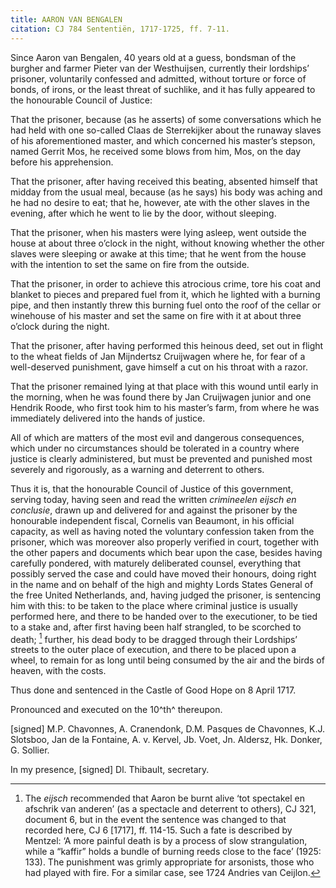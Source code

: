 ```yaml
---
title: AARON VAN BENGALEN
citation: CJ 784 Sententiën, 1717-1725, ff. 7-11.
---
```


Since Aaron van Bengalen, 40 years old at a guess, bondsman of the burgher and farmer Pieter van der Westhuijsen, currently their lordships’ prisoner, voluntarily confessed and admitted, without torture or force of bonds, of irons, or the least threat of suchlike, and it has fully appeared to the honourable Council of Justice:

That the prisoner, because (as he asserts) of some conversations which he had held with one so-called Claas de Sterrekijker about the runaway slaves of his aforementioned master, and which concerned his master’s stepson, named Gerrit Mos, he received some blows from him, Mos, on the day before his apprehension.

That the prisoner, after having received this beating, absented himself that midday from the usual meal, because (as he says) his body was aching and he had no desire to eat; that he, however, ate with the other slaves in the evening, after which he went to lie by the door, without sleeping.

That the prisoner, when his masters were lying asleep, went outside the house at about three o’clock in the night, without knowing whether the other slaves were sleeping or awake at this time; that he went from the house with the intention to set the same on fire from the outside.

That the prisoner, in order to achieve this atrocious crime, tore his coat and blanket to pieces and prepared fuel from it, which he lighted with a burning pipe, and then instantly threw this burning fuel onto the roof of the cellar or winehouse of his master and set the same on fire with it at about three o’clock during the night.

That the prisoner, after having performed this heinous deed, set out in flight to the wheat fields of Jan Mijndertsz Cruijwagen where he, for fear of a well-deserved punishment, gave himself a cut on his throat with a razor.

That the prisoner remained lying at that place with this wound until early in the morning, when he was found there by Jan Cruijwagen junior and one Hendrik Roode, who first took him to his master’s farm, from where he was immediately delivered into the hands of justice.

All of which are matters of the most evil and dangerous consequences, which under no circumstances should be tolerated in a country where justice is clearly administered, but must be prevented and punished most severely and rigorously, as a warning and deterrent to others.

Thus it is, that the honourable Council of Justice of this government, serving today, having seen and read the written *crimineelen eijsch en conclusie*, drawn up and delivered for and against the prisoner by the honourable independent fiscal, Cornelis van Beaumont, in his official capacity, as well as having noted the voluntary confession taken from the prisoner, which was moreover also properly verified in court, together with the other papers and documents which bear upon the case, besides having carefully pondered, with maturely deliberated counsel, everything that possibly served the case and could have moved their honours, doing right in the name and on behalf of the high and mighty Lords States General of the free United Netherlands, and, having judged the prisoner, is sentencing him with this: to be taken to the place where criminal justice is usually performed here, and there to be handed over to the executioner, to be tied to a stake and, after first having been half strangled, to be scorched to death; [^1] further, his dead body to be dragged through their Lordships’ streets to the outer place of execution, and there to be placed upon a wheel, to remain for as long until being consumed by the air and the birds of heaven, with the costs.

Thus done and sentenced in the Castle of Good Hope on 8 April 1717.

Pronounced and executed on the 10^th^ thereupon.

\[signed\] M.P. Chavonnes, A. Cranendonk, D.M. Pasques de Chavonnes, K.J. Slotsboo, Jan de la Fontaine, A. v. Kervel, Jb. Voet, Jn. Aldersz, Hk. Donker, G. Sollier.

In my presence, \[signed\] Dl. Thibault, secretary.

[^1]: The *eijsch* recommended that Aaron be burnt alive ‘tot spectakel en afschrik van anderen’ (as a spectacle and deterrent to others), CJ 321, document 6, but in the event the sentence was changed to that recorded here, CJ 6 \[1717\], ff. 114-15. Such a fate is described by Mentzel: ‘A more painful death is by a process of slow strangulation, while a “kaffir” holds a bundle of burning reeds close to the face’ (1925: 133). The punishment was grimly appropriate for arsonists, those who had played with fire. For a similar case, see 1724 Andries van Ceijlon.